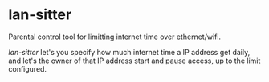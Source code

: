 # lan-sitter

Parental control tool for limitting internet time over ethernet/wifi.

*lan-sitter* let's you specify how much internet time a IP address get daily,
and let's the owner of that IP address start and pause access, up to the limit
configured.

